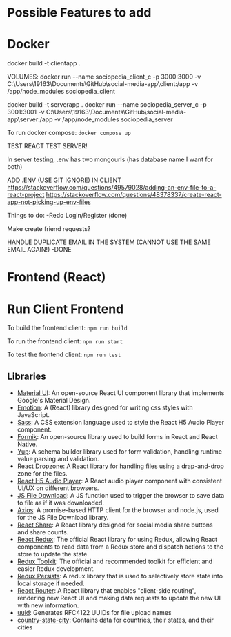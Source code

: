 

# Possible Features to add

# Docker
docker build -t clientapp . 

VOLUMES:
docker run --name sociopedia_client_c -p 3000:3000 -v C:\Users\19163\Documents\GitHub\social-media-app\client:/app -v /app/node_modules sociopedia_client


docker build -t serverapp .
docker run --name sociopedia_server_c -p 3001:3001 -v C:\Users\19163\Documents\GitHub\social-media-app\server:/app -v /app/node_modules sociopedia_server


To run docker compose: `docker compose up`


TEST REACT 
TEST SERVER!

In server testing, .env has two mongourls (has database name I want for both)

ADD .ENV (USE GIT IGNORE) IN CLIENT
https://stackoverflow.com/questions/49579028/adding-an-env-file-to-a-react-project
https://stackoverflow.com/questions/48378337/create-react-app-not-picking-up-env-files



Things to do:
-Redo Login/Register (done)


Make create friend requests?


HANDLE DUPLICATE EMAIL IN THE SYSTEM (CANNOT USE THE SAME EMAIL AGAIN!)
-DONE




# Frontend (React)

# Run Client Frontend
To build the frontend client: `npm run build`

To run the frontend client: `npm run start`

To test the frontend client: `npm run test`


## Libraries

 * [Material UI](https://mui.com/): An open-source React UI component library that implements Google's Material Design.
 * [Emotion](https://emotion.sh/docs/introduction): A (React) library designed for writing css styles with JavaScript.
 * [Sass](https://sass-lang.com/): A CSS extension language used to style the React H5 Audio Player component.
 * [Formik](https://formik.org/): An open-source library used to build forms in React and React Native.
 * [Yup](https://github.com/jquense/yup): A schema builder library used for form validation, handling runtime value parsing and validation.
 * [React Dropzone](https://react-dropzone.js.org/): A React library for handling files using a drap-and-drop zone for the files.
 * [React H5 Audio Player](https://github.com/lhz516/react-h5-audio-player): A React audio player component with consistent UI/UX on different browsers.
 * [JS File Download](https://github.com/kennethjiang/js-file-download): A JS function used to trigger the browser to save data to file as if it was downloaded.
 * [Axios](https://github.com/axios/axios): A promise-based HTTP client for the browser and node.js, used for the JS File Download library.
 * [React Share](https://github.com/nygardk/react-share#readme): A React library designed for social media share buttons and share counts.
 * [React Redux](https://react-redux.js.org/): The official React library for using Redux, allowing React components to read data from a Redux store and dispatch actions to the store to update the state.
 * [Redux Toolkit](https://redux-toolkit.js.org/): The official and recommended toolkit for efficient and easier Redux development.
 * [Redux Persists](https://github.com/rt2zz/redux-persist#readme): A redux library that is used to selectively store state into local storage if needed.
 * [React Router](https://reactrouter.com/en/main): A React library that enables "client-side routing", rendering new React UI and making data requests to update the new UI with new information.
 * [uuid](https://github.com/uuidjs/uuid#readme): Generates RFC4122 UUIDs for file upload names
 * [country-state-city](https://github.com/dr5hn/countries-states-cities-database): Contains data for countries, their states, and their cities





